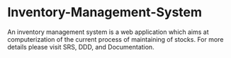# Inventory-Management-System
An inventory management system is a web application which aims at computerization of the
current process of maintaining of stocks.
For more details please visit SRS, DDD, and Documentation.
